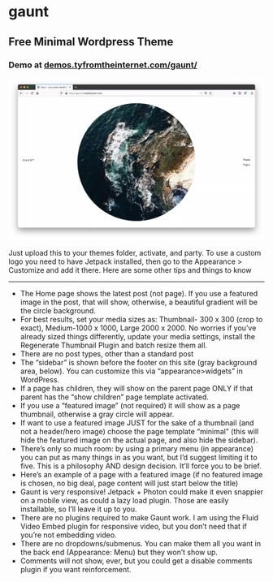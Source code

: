# gaunt
## Free Minimal Wordpress Theme
### Demo at [demos.tyfromtheinternet.com/gaunt/](https://demos.tyfromtheinternet.com/gaunt/)

![Gaunt in use](gaunt.webp "screenshot of gaunt")


Just upload this to your themes folder, activate, and party. To use a custom logo you need to have Jetpack installed, then go to the Appearance > Customize and add it there. Here are some other tips and things to know

***

* The Home page shows the latest post (not page). If you use a featured image in the post, that will show, otherwise, a beautiful gradient will be the circle background.
* For best results, set your media sizes as: Thumbnail- 300  x 300 (crop to exact), Medium-1000 x 1000, Large 2000 x 2000. No worries if you’ve already sized things differently, update your media settings, install the Regenerate Thumbnail Plugin and batch resize them all.
* There are no post types, other than a standard post
* The “sidebar” is shown before the footer on this site (gray background area, below). You can customize this via “appearance>widgets” in WordPress.
* If a page has children, they will show on the parent page ONLY if that parent has the “show children” page template activated.
* If you use a “featured image” (not required) it will show as a page thumbnail, otherwise a gray circle will appear.
* If want to use a featured image JUST for the sake of a thumbnail (and not a header/hero image) choose the page template “minimal” (this will hide the featured image on the actual page, and also hide the sidebar).
* There’s only so much room: by using a primary menu (in appearance) you can put as many things in as you want, but I’d suggest limiting it to five. This is a philosophy AND design decision. It’ll force you to be brief.
* Here’s an example of a page with a featured image (if no featured image is chosen, no big deal, page content will just start below the title)
* Gaunt is very responsive!  Jetpack + Photon could make it even snappier on a mobile view, as could a lazy load plugin. Those are easily installable, so I’ll leave it up to you.
* There are no plugins required to make Gaunt work. I am using the Fluid Video Embed plugin for responsive video, but you don’t need that if you’re not embedding video.
* There are no dropdowns/submenus. You can make them all you want in the back end (Appearance: Menu) but they won’t show up.
* Comments will not show, ever, but you could get a disable comments plugin if you want reinforcement.
